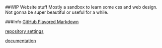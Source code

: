 ##WIP Website stuff
Mostly a sandbox to learn some css and web design. Not gonna be super beautiful or useful for a while.

###Info
[GitHub Flavored Markdown](https://guides.github.com/features/mastering-markdown/)

[repository settings](https://github.com/jfzieg/jfzieg.github.io/settings)

[documentation](https://help.github.com/categories/github-pages-basics/) 
